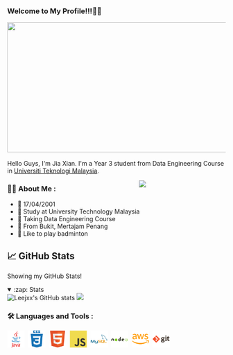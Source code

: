 ### Welcome to My Profile!!!🤗🤗 
<div align="center">
  <img src="https://media.giphy.com/media/dWesBcTLavkZuG35MI/giphy.gif" width="600" height="300"/>
</div>



Hello Guys, I'm Jia Xian. I'm a Year 3 student from Data Engineering Course in [Universiti Teknologi Malaysia](https://www.utm.my/).

<img align="right" width="200px" src= "https://tenor.com/view/hello-gif-24408873.gif"> 



### :man_technologist: About Me :
- 📆 17/04/2001
- 🏫 Study at University Technology Malaysia
- 📝 Taking Data Engineering Course
- 🦺 From Bukit, Mertajam Penang
- 🏸 Like to play badminton

## 📈 GitHub Stats
Showing my GitHub Stats!
<details open>
  <summary>:zap: Stats</summary>
  <img alt="Leejxx's GitHub stats" src="https://github-readme-stats.vercel.app/api?username=Leejxx&show_icons=true&disable_animations=true">
  <img src="https://github-readme-stats.vercel.app/api/top-langs/?username=Leejxx&layout=compact&hide=html&langs_count=10">
</details>




### :hammer_and_wrench: Languages and Tools :
<div>
  <img src="https://github.com/devicons/devicon/blob/master/icons/java/java-original-wordmark.svg" title="Java" alt="Java" width="40" height="40"/>&nbsp;
  <img src="https://github.com/devicons/devicon/blob/master/icons/css3/css3-plain-wordmark.svg"  title="CSS3" alt="CSS" width="40" height="40"/>&nbsp;
  <img src="https://github.com/devicons/devicon/blob/master/icons/html5/html5-original.svg" title="HTML5" alt="HTML" width="40" height="40"/>&nbsp;
  <img src="https://github.com/devicons/devicon/blob/master/icons/javascript/javascript-original.svg" title="JavaScript" alt="JavaScript" width="40" height="40"/>&nbsp;
  <img src="https://github.com/devicons/devicon/blob/master/icons/mysql/mysql-original-wordmark.svg" title="MySQL"  alt="MySQL" width="40" height="40"/>&nbsp;
  <img src="https://github.com/devicons/devicon/blob/master/icons/nodejs/nodejs-original-wordmark.svg" title="NodeJS" alt="NodeJS" width="40" height="40"/>&nbsp;
  <img src="https://github.com/devicons/devicon/blob/master/icons/amazonwebservices/amazonwebservices-plain-wordmark.svg" title="AWS" alt="AWS" width="40" height="40"/>&nbsp;
  <img src="https://github.com/devicons/devicon/blob/master/icons/git/git-original-wordmark.svg" title="Git" **alt="Git" width="40" height="40"/>
</div>
